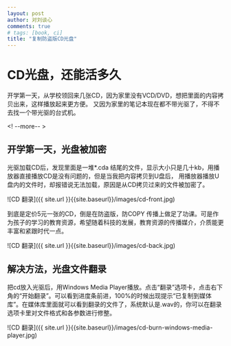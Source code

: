 ```yaml
---
layout: post
author: 对刘谈心
comments: true
# tags: [book, ci]
title: "复制防盗版CD光盘"
---
```


# CD光盘，还能活多久

开学第一天，从学校领回来几张CD，因为家里没有VCD/DVD，想把里面的内容拷贝出来，这样播放起来更方便。
又因为家里的笔记本现在都不带光驱了，不得不去找一个带光驱的台式机。

<! --more-- >

## 开学第一天，光盘被加密

光驱加载CD后，发现里面是一堆*.cda 结尾的文件，显示大小只是几十kb，用播放器直接播放CD是没有问题的，但是当我把内容拷贝到U盘后，
用播放器播放U盘内的文件时，却报错说无法加载，原因是从CD拷贝过来的文件被加密了。

![CD 翻录]({{ site.url }}{{site.baseurl}}/images/cd-front.jpg)

到底是定价5元一张的CD，倒是在防盗版，防COPY 传播上做足了功课。可是作为孩子的学习的教育资源，希望随着科技的发展，教育资源的传播媒介，介质能更丰富和紧跟时代一点。

![CD 翻录]({{ site.url }}{{site.baseurl}}/images/cd-back.jpg)

## 解决方法，光盘文件翻录

把cd放入光驱后，用Windows Media Player播放。点击“翻录”选项卡，点击右下角的“开始翻录”。可以看到进度条前进，100%的时候出现提示“已复制到媒体库”。在媒体库里面就可以看到翻录的文件了，系统默认是.wav的，你可以在翻录选项卡里对文件格式和各参数进行修整。

![CD 翻录]({{ site.url }}{{site.baseurl}}/images/cd-burn-windows-media-player.jpg)

